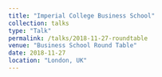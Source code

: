 ```yaml
---
title: "Imperial College Business School"
collection: talks
type: "Talk"
permalink: /talks/2018-11-27-roundtable
venue: "Business School Round Table"
date: 2018-11-27
location: "London, UK"
---
```

